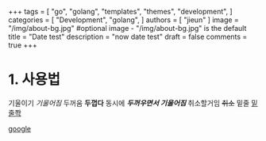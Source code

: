 +++
tags = [
    "go",
    "golang",
    "templates",
    "themes",
    "development",
]
categories = [
    "Development",
    "golang",
]
authors = [
    "jieun"
]
image = "/img/about-bg.jpg" #optional image - "/img/about-bg.jpg" is the default
title = "Date test"
description = "now date test"
draft = false
comments = true
+++

# 1. 사용법
기울이기 _기울어짐_
두꺼움 __두껍다__
동시에 **_두꺼우면서 기울어짐_**
취소할거임 ~~취소~~
밑줄 <u>밑줄쫙</u>

[google](http://google.com)

